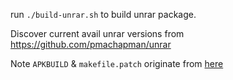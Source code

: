 run `./build-unrar.sh` to build unrar package.

Discover current avail unrar versions from https://github.com/pmachapman/unrar

Note `APKBUILD` & `makefile.patch` originate from [here](https://github.com/alpinelinux/aports/tree/6fcec524a3bf18d7a7007c380af989765b16e9f0/non-free/unrar)
